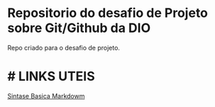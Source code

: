 # Repositorio do desafio de Projeto sobre Git/Github da DIO 
Repo  criado para  o desafio de projeto.
 # # LINKS UTEIS
[Sintase Basica Markdowm](https://www.markdownguide.org/basic-syntaxe)

